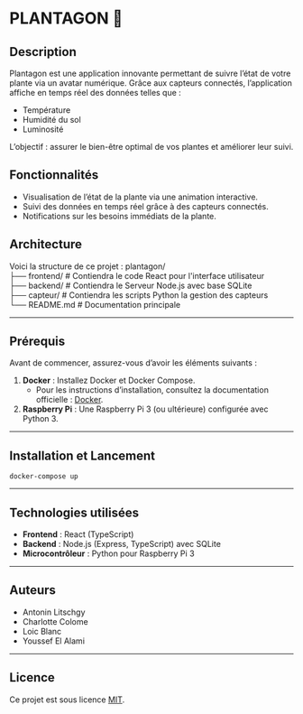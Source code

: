 # PLANTAGON 🌱

## Description

Plantagon est une application innovante permettant de suivre l’état de votre plante via un avatar numérique. Grâce aux capteurs connectés, l’application affiche en temps réel des données telles que :

- Température
- Humidité du sol
- Luminosité

L’objectif : assurer le bien-être optimal de vos plantes et améliorer leur suivi.

## Fonctionnalités

- Visualisation de l’état de la plante via une animation interactive.
- Suivi des données en temps réel grâce à des capteurs connectés.
- Notifications sur les besoins immédiats de la plante.

## Architecture

Voici la structure de ce projet :
plantagon/ \
├── frontend/ # Contiendra le code React pour l'interface utilisateur\
├── backend/ # Contiendra le Serveur Node.js avec base SQLite\
├── capteur/ # Contiendra les scripts Python la gestion des capteurs\
└── README.md # Documentation principale

---

## Prérequis

Avant de commencer, assurez-vous d’avoir les éléments suivants :

1. **Docker** : Installez Docker et Docker Compose.
   - Pour les instructions d’installation, consultez la documentation officielle : [Docker](https://docs.docker.com/get-docker/).
2. **Raspberry Pi** : Une Raspberry Pi 3 (ou ultérieure) configurée avec Python 3.

---

## Installation et Lancement

`docker-compose up`

---

## Technologies utilisées

- **Frontend** : React (TypeScript)
- **Backend** : Node.js (Express, TypeScript) avec SQLite
- **Microcontrôleur** : Python pour Raspberry Pi 3

---

## Auteurs

- Antonin Litschgy
- Charlotte Colome
- Loic Blanc
- Youssef El Alami

---

## Licence

Ce projet est sous licence [MIT](LICENSE).
